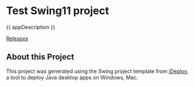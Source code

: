 # Test Swing11 project

{{ appDescription }}

[Releases](https://github.com/shannah/test-swing11/releases)

## About this Project

This project was generated using the Swing project template from [jDeploy](https://www.jdeploy.com), a tool to deploy Java desktop apps on Windows, Mac.
